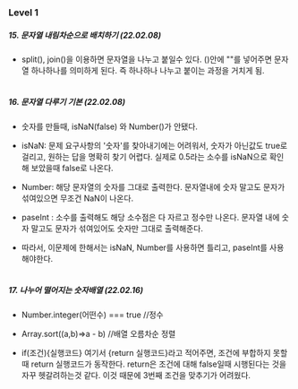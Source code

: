 ### Level 1

##### 15. 문자열 내림차순으로 배치하기 (22.02.08)

- split(), join()을 이용하면 문자열을 나누고 붙일수 있다. ()안에 ""를 넣어주면 문자열 하나하나를 의미하게 된다. 즉 하나하나 나누고 붙이는 과정을 거치게 됨.
  <br/>
  <br/>

##### 16. 문자열 다루기 기본 (22.02.08)

- 숫자를 만들때, isNaN(false) 와 Number()가 안됐다.
- isNaN: 문제 요구사항의 '숫자'를 찾아내기에는 어려워서, 숫자가 아닌값도 true로 걸리고, 원하는 답을 명확히 찾기 어렵다. 실제로 0.5라는 소수를 isNaN으로 확인해 보았을때 false로 나온다.
- Number: 해당 문자열의 숫자를 그대로 출력한다. 문자열내에 숫자 말고도 문자가 섞여있으면 무조건 NaN이 나온다.
- paseInt : 소수를 출력해도 해당 소수점은 다 자르고 정수만 나온다. 문자열 내에 숫자 말고도 문자가 섞여있어도 숫자만 그대로 출력해준다.

- 따라서, 이문제에 한해서는 isNaN, Number를 사용하면 틀리고, paseInt를 사용해야한다.
  <br/>
  <br/>

##### 17. 나누어 떨어지는 숫자배열 (22.02.16)

- Number.integer(어떤수) === true //정수

- Array.sort((a,b)=>a - b) //배열 오름차순 정렬
- if(조건){실행코드} 여기서 {return 실행코드}라고 적어주면, 조건에 부합하지 못할때 return 실행코드가 동작한다. return은 조건에 대해 false일때 시행된다는 것을 자꾸 헷갈려하는것 같다. 이것 때문에 3번째 조건을 맞추기가 어려웠다.
